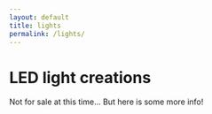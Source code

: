 ```yaml
---
layout: default
title: lights
permalink: /lights/
---
```


<h1 class="page-heading">LED light creations</h1>
  
Not for sale at this time... But here is some more info!



